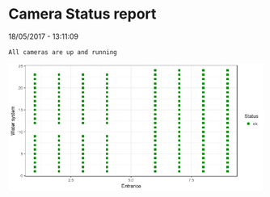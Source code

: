 Camera Status report
================
18/05/2017 - 13:11:09

    All cameras are up and running

![](camreport_files/figure-markdown_github/unnamed-chunk-2-1.png)

